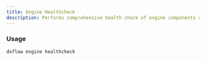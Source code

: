 ```yaml
---
title: Engine Healthcheck 
description: Performs comprehensive health check of engine components and returns status of each subsystem
---
```


### Usage

```bash [Terminal]
dxflow engine healthcheck
```

